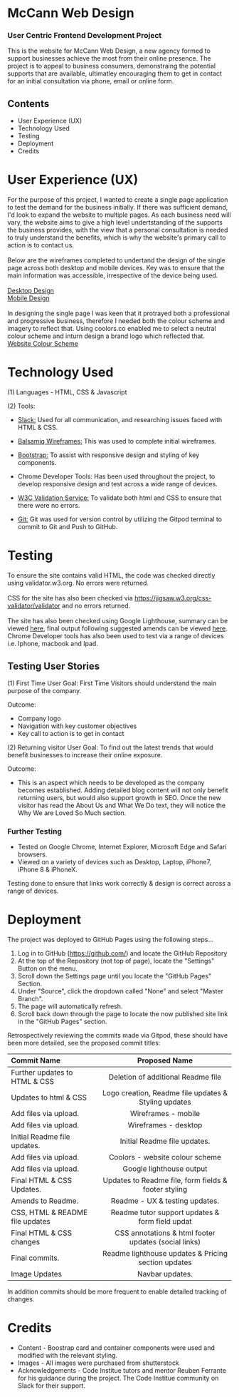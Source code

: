 # McCann Web Design #
### User Centric Frontend Development Project ###

This is the website for McCann Web Design, a new agency formed to support businesses achieve the most from their online presence.  The project is to appeal to business consumers,  demonstraing the potential supports that are available, ultimatley encouraging them to get in contact for an initial consultation via phone, email or online form.

## Contents ##
* User Experience (UX)
* Technology Used
* Testing
* Deployment
* Credits

# User Experience (UX) #
For the purpose of this project, I wanted to create a single page application to test the demand for the business initially.  If there was sufficient demand, I'd look to expand the website to multiple pages.  As each business need will vary, the website aims to give a high level undertstanding of the supports the business provides, with the view that a personal consultation is needed to truly understand the benefits, which is why the website's primary call to action is to contact us.
<br>
<br>
Below are the wireframes completed to undertand the design of the single page across both desktop and mobile devices.  Key was to ensure that the main information was accessible, irrespective of the device being used.
<br>
<br>
<a href="https://github.com/mccannka/fulltemplate/blob/master/desktop-design.png">Desktop Design</a>
<br>
<a href="https://github.com/mccannka/fulltemplate/blob/master/Mobile%20Design.png">Mobile Design</a>
<br>
<br>
In designing the single page I was keen that it protrayed both a professional and progressive business, therefore I needed both the colour scheme and imagery to reflect that.  Using coolors.co enabled me to select a neutral colour scheme and inturn design a brand logo which reflected that.
<br>
<a href="https://github.com/mccannka/mccann-design/blob/master/web-colours.png">Website Colour Scheme</a>

# Technology Used #

(1) Languages - HTML, CSS & Javascript

(2) Tools:

* <a href="https://slack.com/intl/en-gb/">Slack:</a>  Used for all communication, and researching issues faced with HTML & CSS.

* <a href="https://balsamiq.com/">Balsamiq Wireframes:</a>  This was used to complete initial wireframes.

* <a href="https://getbootstrap.com/docs/5.0/examples/">Bootstrap:</a>  To assist with responsive design and styling of key components.

* Chrome Developer Tools:  Has been used throughout the project, to develop responsive design and test across a wide range of devices.

* <a href="https://validator.w3.org/">W3C Validation Service:</a>  To validate both html and CSS to ensure that there were no errors.

* <a href="https://git-scm.com/">Git:</a>  Git was used for version control by utilizing the Gitpod terminal to commit to Git and Push to GitHub.

# Testing #

To ensure the site contains valid HTML, the code was checked directly using validator.w3.org.  No errors were returned.
<br>
<br>
CSS for the site has also been checked via https://jigsaw.w3.org/css-validator/validator and no errors returned.
<br>
<br>
The site has also been checked using Google Lighthouse, summary can be viewed <a href="https://github.com/mccannka/fulltemplate/blob/master/google-lighthouse.png">here</a>, final output following suggested amends can be viewed <a href="https://github.com/mccannka/mccann-design/blob/master/google-lighthouse-final.png">here</a>.  Chrome Developer tools has also been used to test via a range of devices i.e. Iphone, macbook and Ipad.

## Testing User Stories ##

(1) First Time User Goal:  First Time Visitors should understand the main purpose of the company.

Outcome:
* Company logo 
* Navigation with key customer objectives 
* Key call to action is to get in contact

(2) Returning visitor User Goal:  To find out the latest trends that would benefit businesses to increase their online exposure.

Outcome:
* This is an aspect which needs to be developed as the company becomes established.  Adding detailed blog content will not only benefit returning users, but would also support growth in SEO.
Once the new visitor has read the About Us and What We Do text, they will notice the Why We are Loved So Much section.

### Further Testing ###
* Tested on Google Chrome, Internet Explorer, Microsoft Edge and Safari browsers.
* Viewed on a variety of devices such as Desktop, Laptop, iPhone7, iPhone 8 & iPhoneX.

Testing done to ensure that links work correctly & design is correct across a range of devices.

# Deployment #

The project was deployed to GitHub Pages using the following steps...

1) Log in to GitHub (https://github.com/) and locate the GitHub Repository
2) At the top of the Repository (not top of page), locate the "Settings" Button on the menu.
3) Scroll down the Settings page until you locate the "GitHub Pages" Section.
4) Under "Source", click the dropdown called "None" and select "Master Branch".
5) The page will automatically refresh.
6) Scroll back down through the page to locate the now published site link in the "GitHub Pages" section.

Retrospectively reviewing the commits made via Gitpod, these should have been more detailed, see the proposed commit titles:

| Commit Name                                | Proposed Name                                            | 
| :----------------------------------------- | :------------------------------------------------------: | 
| Further updates to HTML & CSS              | Deletion of additional Readme file                       | 
| Updates to html & CSS                      | Logo creation, Readme file updates & Styling updates     | 
| Add files via upload.                      | Wireframes - mobile                                      | 
| Add files via upload.                      | Wireframes - desktop                                     | 
| Initial Readme file updates.               | Initial Readme file updates.                             | 
| Add files via upload.                      | Coolors - website colour scheme                          | 
| Add files via upload.                      | Google lighthouse output                                 | 
| Final HTML & CSS Updates.                  | Updates to Readme file, form fields & footer styling     | 
| Amends to Readme.                          | Readme - UX & testing updates.                           | 
| CSS, HTML & README file updates            | Readme tutor support updates & form field updat          | 
| Final HTML & CSS changes                   | CSS annotations & html footer updates (social links)     | 
| Final commits.                             | Readme lighthouse updates & Pricing section updates      | 
| Image Updates                              | Navbar updates.                                          | 

In addition commits should be more frequent to enable detailed tracking of changes.

# Credits #

* Content - Boostrap card and container components were used and modified with the relevant styling.
* Images - All images were purchased from shutterstock
* Acknowledgements - 
Code Institue tutors and mentor Reuben Ferrante for his guidance during the project.
The Code Institue community on Slack for their support.

